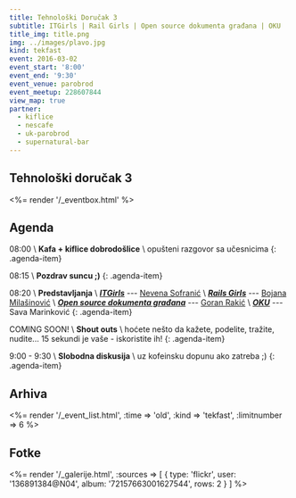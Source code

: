```yaml
---
title: Tehnološki Doručak 3
subtitle: ITGirls | Rail Girls | Open source dokumenta građana | OKU
title_img: title.png
img: ../images/plavo.jpg
kind: tekfast
event: 2016-03-02
event_start: '8:00'
event_end: '9:30'
event_venue: parobrod
event_meetup: 228607844
view_map: true
partner:
  - kiflice
  - nescafe
  - uk-parobrod
  - supernatural-bar
---
```


## Tehnološki doručak 3

<%= render '/_eventbox.html' %>

## Agenda

<span class="icon-clock" /> 08:00 \\
**Kafa + kiflice dobrodošlice** \\
opušteni razgovor sa učesnicima
{: .agenda-item}

<span class="icon-clock" /> 08:15 \\
**Pozdrav suncu ;)**
{: .agenda-item}

<span class="icon-clock" /> 08:20 \\
**Predstavljanja** \\
[***ITGirls***](http://itgirls.rs/) --- <span class="icon-user" /> [Nevena Sofranić](https://rs.linkedin.com/in/nevenasofranic) \\
[***Rails Girls***](http://railsgirls.com/beograd) --- <span class="icon-user" /> [Bojana Milašinović](https://rs.linkedin.com/in/bojanamilasinovic) \\
[***Open source dokumenta građana***](http://jfreesteel.devbase.net/) --- <span class="icon-user" /> [Goran Rakić](http://devbase.net/) \\
[***OKU***](http://www.getoku.com/) --- <span class="icon-user" /> Sava Marinković
{: .agenda-item}

<span class="icon-clock" /> COMING SOON! \\
**Shout outs** \\
hoćete nešto da kažete, podelite, tražite, nudite...
15 sekundi je vaše - iskoristite ih!
{: .agenda-item}

<span class="icon-clock" /> 9:00 - 9:30 \\
**Slobodna diskusija** \\
uz kofeinsku dopunu ako zatreba ;)
{: .agenda-item}


## Arhiva

<%= render '/_event_list.html', :time => 'old', :kind => 'tekfast', :limitnumber => 6 %>


## Fotke

<%= render '/_galerije.html', :sources => [ { type: 'flickr', user: '136891384@N04', album: '72157663001627544', rows: 2 } ] %>
